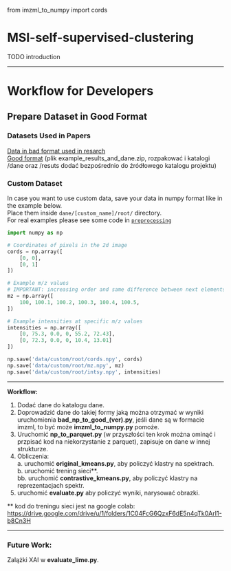 from imzml_to_numpy import cords

# MSI-self-supervised-clustering

TODO introduction

___
# Workflow for Developers

## Prepare Dataset in Good Format

### Datasets Used in Papers
[Data in bad format used in resarch](https://drive.google.com/drive/u/2/folders/14cli_aVFAocVRCBk0GRllIJwUyj4OTOu) \
[Good format](https://drive.google.com/drive/u/1/folders/1C04FcG6QzxF6dE5n4qTk0ArI1-b8Cn3H)
(plik example_results_and_dane.zip, rozpakować i katalogi /dane oraz /resuts dodać bezpośrednio do źródłowego katalogu projektu)

### Custom Dataset
In case you want to use custom data, save your data in numpy format like in the example below. \
Place them inside `dane/[custom_name]/root/` directory. \
For real examples please see some code in [`preprocessing`](preprocessing/) 
```python
import numpy as np

# Coordinates of pixels in the 2d image
cords = np.array([
    [0, 0],
    [0, 1]
])

# Example m/z values
# IMPORTANT: increasing order and same difference between next elements should be preserved
mz = np.array([
    100, 100.1, 100.2, 100.3, 100.4, 100.5,
])

# Example intensities at specific m/z values
intensities = np.array([
    [0, 75.3, 0.0, 0, 55.2, 72.43],
    [0, 72.3, 0.0, 0, 10.4, 13.01]
])

np.save('data/custom/root/cords.npy', cords)
np.save('data/custom/root/mz.npy', mz)
np.save('data/custom/root/intsy.npy', intensities)
```

___
__Workflow:__  
1. Dodać dane do katalogu dane.
2. Doprowadzić dane do takiej formy jaką można otrzymać w wyniki uruchomienia **bad_np_to_good_(ver).py**,
jeśli dane są w formacie imzml, to być może **imzml_to_numpy.py** pomoże.
3. Uruchomić **np_to_parquet.py** (w przyszłości ten krok można ominąć i przpisać kod na niekorzystanie z parquet), zapisuje on dane w innej strukturze.
4. Obliczenia:  
    a. uruchomić **original_kmeans.py**, aby policzyć klastry na spektrach.  
    b. uruchomić trening sieci**.  
    bb. uruchomić **contrastive_kmeans.py**, aby policzyć klastry na reprezentacjach spektr.  
5. uruchomić **evaluate.py** aby policzyć wyniki, narysować obrazki.  

** kod do treningu sieci jest na google colab: https://drive.google.com/drive/u/1/folders/1C04FcG6QzxF6dE5n4qTk0ArI1-b8Cn3H
___

### Future Work:
Zalążki XAI w **evaluate_lime.py**.
